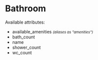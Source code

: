 # Bathroom

Available attributes:

* available_amenities <small>_(aliases as "amenities")_</small>
* bath_count
* name
* shower_count
* wc_count
